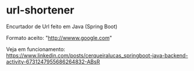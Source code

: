 # url-shortener
Encurtador de Url feito em Java (Spring Boot)

Formato aceito: "http://wwww.google.com"


Veja em funcionamento: https://www.linkedin.com/posts/cerqueiralucas_springboot-java-backend-activity-6731247955686264832-ABsR
